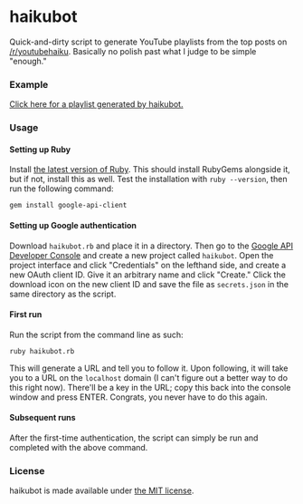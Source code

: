 # haikubot

Quick-and-dirty script to generate YouTube playlists from the top posts on
[/r/youtubehaiku](https://reddit.com/r/youtubehaiku). Basically no polish past what I judge to be simple "enough."

### Example

[Click here for a playlist generated by haikubot.](https://www.youtube.com/playlist?list=PLeg5wiUkIYWozOvsXuXr1yNW3PmXO-8BE)

### Usage

#### Setting up Ruby

Install [the latest version of Ruby](https://www.ruby-lang.org/en/downloads/). This should install RubyGems alongside
it, but if not, install this as well. Test the installation with `ruby --version`, then run the following command:

```
gem install google-api-client
```

#### Setting up Google authentication

Download `haikubot.rb` and place it in a directory. Then go to the
[Google API Developer Console](https://console.developers.google.com/) and create a new project called `haikubot`. Open
the project interface and click "Credentials" on the lefthand side, and create a new OAuth client ID. Give it an
arbitrary name and click "Create." Click the download icon on the new client ID and save the file as `secrets.json` in
the same directory as the script.

#### First run

Run the script from the command line as such:

```
ruby haikubot.rb
```

This will generate a URL and tell you to follow it. Upon following, it will take you to a URL on the `localhost` domain
(I can't figure out a better way to do this right now). There'll be a key in the URL; copy this back into the console
window and press ENTER. Congrats, you never have to do this again.

#### Subsequent runs

After the first-time authentication, the script can simply be run and completed with the above command.

### License

haikubot is made available under [the MIT license](https://opensource.org/licenses/MIT).
